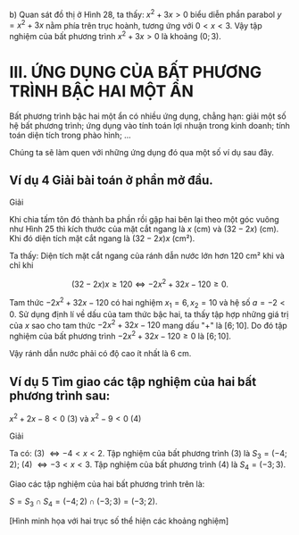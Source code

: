 b) Quan sát đồ thị ở Hình 28, ta thấy: $x^2 + 3x > 0$ biểu diễn phần parabol $y = x^2 + 3x$ nằm phía trên trục hoành, tương ứng với $0 < x < 3$. Vậy tập nghiệm của bất phương trình $x^2 + 3x > 0$ là khoảng $(0 ; 3)$.

# III. ỨNG DỤNG CỦA BẤT PHƯƠNG TRÌNH BẬC HAI MỘT ẨN

Bất phương trình bậc hai một ẩn có nhiều ứng dụng, chẳng hạn: giải một số hệ bất phương trình; ứng dụng vào tính toán lợi nhuận trong kinh doanh; tính toán diện tích trong phào hình; ...

Chúng ta sẽ làm quen với những ứng dụng đó qua một số ví dụ sau đây.

## Ví dụ 4 Giải bài toán ở phần mở đầu.

Giải

Khi chia tấm tôn đó thành ba phần rồi gập hai bên lại theo một góc vuông như Hình 25 thì kích thước của mặt cắt ngang là $x$ (cm) và $(32 - 2x)$ (cm). Khi đó diện tích mặt cắt ngang là $(32 - 2x)x$ (cm²).

Ta thấy: Diện tích mặt cắt ngang của ránh dẫn nước lớn hơn 120 cm² khi và chỉ khi

$$(32 - 2x)x \geq 120 \Leftrightarrow -2x^2 + 32x - 120 \geq 0.$$

Tam thức $-2x^2 + 32x - 120$ có hai nghiệm $x_1 = 6, x_2 = 10$ và hệ số $a = -2 < 0$. Sử dụng định lí về dấu của tam thức bậc hai, ta thấy tập hợp những giá trị của $x$ sao cho tam thức $-2x^2 + 32x - 120$ mang dấu "+" là $[6 ; 10]$. Do đó tập nghiệm của bất phương trình $-2x^2 + 32x - 120 \geq 0$ là $[6 ; 10]$.

Vậy ránh dẫn nước phải có độ cao ít nhất là 6 cm.

## Ví dụ 5 Tìm giao các tập nghiệm của hai bất phương trình sau:

$x^2 + 2x - 8 < 0$ (3) và $x^2 - 9 < 0$ (4)

Giải

Ta có: (3) $\Leftrightarrow -4 < x < 2$. Tập nghiệm của bất phương trình (3) là $S_3 = (-4 ; 2)$;
      (4) $\Leftrightarrow -3 < x < 3$. Tập nghiệm của bất phương trình (4) là $S_4 = (-3 ; 3)$.

Giao các tập nghiệm của hai bất phương trình trên là:

$S = S_3 \cap S_4 = (-4 ; 2) \cap (-3 ; 3) = (-3 ; 2)$.

[Hình minh họa với hai trục số thể hiện các khoảng nghiệm]